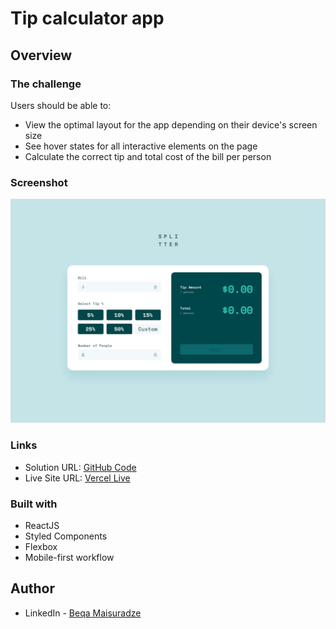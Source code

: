 # Tip calculator app

## Overview

### The challenge

Users should be able to:

- View the optimal layout for the app depending on their device's screen size
- See hover states for all interactive elements on the page
- Calculate the correct tip and total cost of the bill per person

### Screenshot

![](./src/design/desktop-design-empty.jpg)

### Links

- Solution URL: [GitHub Code](https://github.com/beqa200/tip-calculator-app-react)
- Live Site URL: [Vercel Live](https://tip-calculator-app-react-orcin.vercel.app/)

### Built with

- ReactJS
- Styled Components
- Flexbox
- Mobile-first workflow

## Author

- LinkedIn - [Beqa Maisuradze](https://www.linkedin.com/in/beqa-maisuradze-76a730234/)
